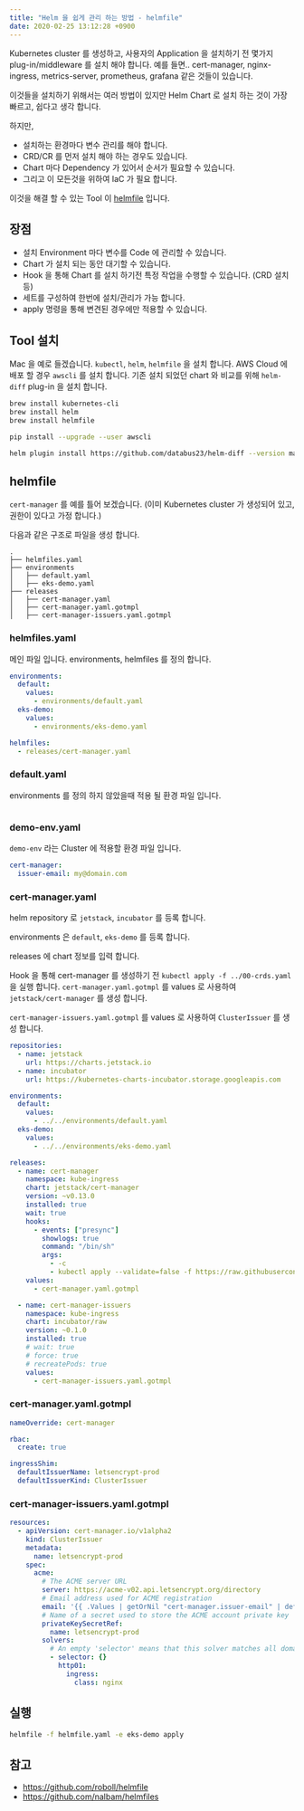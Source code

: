 ```yaml
---
title: "Helm 을 쉽게 관리 하는 방법 - helmfile"
date: 2020-02-25 13:12:28 +0900
---
```

Kubernetes cluster 를 생성하고, 사용자의 Application 을 설치하기 전 몇가지 plug-in/middleware 를 설치 해야 합니다. 예를 들면.. cert-manager, nginx-ingress, metrics-server, prometheus, grafana 같은 것들이 있습니다.

이것들을 설치하기 위해서는 여러 방법이 있지만 Helm Chart 로 설치 하는 것이 가장 빠르고, 쉽다고 생각 합니다.

하지만,
* 설치하는 환경마다 변수 관리를 해야 합니다.
* CRD/CR 를 먼저 설치 해야 하는 경우도 있습니다.
* Chart 마다 Dependency 가 있어서 순서가 필요할 수 있습니다.
* 그리고 이 모든것을 위하여 IaC 가 필요 합니다.

이것을 해결 할 수 있는 Tool 이 [helmfile](https://github.com/roboll/helmfile) 입니다.

## 장점

* 설치 Environment 마다 변수를 Code 에 관리할 수 있습니다.
* Chart 가 설치 되는 동안 대기할 수 있습니다.
* Hook 을 통해 Chart 를 설치 하기전 특정 작업을 수행할 수 있습니다. (CRD 설치 등)
* 세트를 구성하여 한번에 설치/관리가 가능 합니다.
* apply 명령을 통해 변견된 경우에만 적용할 수 있습니다.

## Tool 설치

Mac 을 예로 들겠습니다.
`kubectl`, `helm`, `helmfile` 을 설치 합니다.
AWS Cloud 에 배포 할 경우 `awscli` 를 설치 합니다.
기존 설치 되었던 chart 와 비교를 위해 `helm-diff` plug-in 을 설치 합니다.

```bash
brew install kubernetes-cli
brew install helm
brew install helmfile

pip install --upgrade --user awscli

helm plugin install https://github.com/databus23/helm-diff --version master
```

## helmfile

`cert-manager` 를 예를 틀어 보겠습니다.
(이미 Kubernetes cluster 가 생성되어 있고, 권한이 있다고 가정 합니다.)

다음과 같은 구조로 파일을 생성 합니다.

```
.
├── helmfiles.yaml
├── environments
│   ├── default.yaml
│   ├── eks-demo.yaml
├── releases
│   ├── cert-manager.yaml
│   ├── cert-manager.yaml.gotmpl
│   ├── cert-manager-issuers.yaml.gotmpl
```

### helmfiles.yaml

메인 파일 입니다. environments, helmfiles 를 정의 합니다.

```yaml
environments:
  default:
    values:
      - environments/default.yaml
  eks-demo:
    values:
      - environments/eks-demo.yaml

helmfiles:
  - releases/cert-manager.yaml
```

### default.yaml

environments 를 정의 하지 않았을때 적용 될 환경 파일 입니다.

```yaml
```

### demo-env.yaml

`demo-env` 라는 Cluster 에 적용할 환경 파일 입니다.

```yaml
cert-manager:
  issuer-email: my@domain.com
```

### cert-manager.yaml

helm repository 로 `jetstack`, `incubator` 를 등록 합니다.

environments 은 `default`, `eks-demo` 를 등록 합니다.

releases 에 chart 정보를 입력 합니다.

Hook 을 통해 cert-manager 를 생성하기 전 `kubectl apply -f ../00-crds.yaml` 을 실행 합니다.
`cert-manager.yaml.gotmpl` 를 values 로 사용하여 `jetstack/cert-manager` 를 생성 합니다.

`cert-manager-issuers.yaml.gotmpl` 를 values 로 사용하여 `ClusterIssuer` 를 생성 합니다.

```yaml
repositories:
  - name: jetstack
    url: https://charts.jetstack.io
  - name: incubator
    url: https://kubernetes-charts-incubator.storage.googleapis.com

environments:
  default:
    values:
      - ../../environments/default.yaml
  eks-demo:
    values:
      - ../../environments/eks-demo.yaml

releases:
  - name: cert-manager
    namespace: kube-ingress
    chart: jetstack/cert-manager
    version: ~v0.13.0
    installed: true
    wait: true
    hooks:
      - events: ["presync"]
        showlogs: true
        command: "/bin/sh"
        args:
          - -c
          - kubectl apply --validate=false -f https://raw.githubusercontent.com/jetstack/cert-manager/release-0.13/deploy/manifests/00-crds.yaml
    values:
      - cert-manager.yaml.gotmpl

  - name: cert-manager-issuers
    namespace: kube-ingress
    chart: incubator/raw
    version: ~0.1.0
    installed: true
    # wait: true
    # force: true
    # recreatePods: true
    values:
      - cert-manager-issuers.yaml.gotmpl
```

### cert-manager.yaml.gotmpl

```yaml
nameOverride: cert-manager

rbac:
  create: true

ingressShim:
  defaultIssuerName: letsencrypt-prod
  defaultIssuerKind: ClusterIssuer
```

### cert-manager-issuers.yaml.gotmpl

```yaml
resources:
  - apiVersion: cert-manager.io/v1alpha2
    kind: ClusterIssuer
    metadata:
      name: letsencrypt-prod
    spec:
      acme:
        # The ACME server URL
        server: https://acme-v02.api.letsencrypt.org/directory
        # Email address used for ACME registration
        email: '{{ .Values | getOrNil "cert-manager.issuer-email" | default "issuer@example.com" }}'
        # Name of a secret used to store the ACME account private key
        privateKeySecretRef:
          name: letsencrypt-prod
        solvers:
          # An empty 'selector' means that this solver matches all domains
          - selector: {}
            http01:
              ingress:
                class: nginx
```

## 실행

```bash
helmfile -f helmfile.yaml -e eks-demo apply
```

## 참고

* <https://github.com/roboll/helmfile>
* <https://github.com/nalbam/helmfiles>
